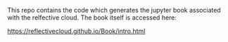 This repo contains the code which generates the jupyter book associated with the relfective cloud. The book itself is accessed here: 

https://reflectivecloud.github.io/Book/intro.html
